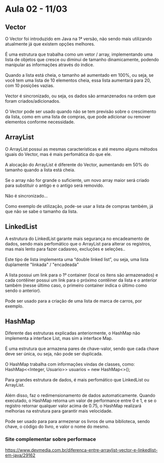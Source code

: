 # Aula 02 - 11/03

## Vector
O Vector foi introduzido em Java na 1ª versão, não sendo mais utilizando atualmente já que existem opções melhores. <br/><br/>
É uma estrutura que trabalha como um vetor / array, implementando uma lista de objetos que cresce ou diminui de tamanho dinamicamente, podendo manipular as informações através do índice.  <br/><br/>
Quando a lista está cheia, o tamanho aé aumentado em 100%, ou seja, se você tem uma lista de 10 elementos cheia, essa lista aumentará para 20, com 10 posições vazias. <br/><br/>
Vector é sincronizado, ou seja, os dados são armanzenados na ordem que foram criados/adicionados. <br/><br/>
O Vector pode ser usado quando não se tem previsão sobre o crescimento da lista, como em uma lista de compras, que pode adicionar ou remover elementos conforme necessidade. 

## ArrayList
O ArrayList possui as mesmas características e até mesmo alguns métodos iguais do Vector, mas é mais perfomática do que ele. <br/><br/>
A alocação do ArrayList é diferente do Vector, aumentando em 50% do tamanho quando a lista está cheia. <br/><br/>
Se o array não for grande o suficiente, um novo array maior será criado para substituir o antigo e o antigo será removido. <br/><br/>
Não é sincronizado... <br/><br/>
Como exemplo de utilização, pode-se usar a lista de compras também, já que não se sabe o tamanho da lista. 

## LinkedList
A estrutura do LinkedList garante mais segurança no encadeamento de dados, sendo mais perfomático que o ArrayList para alterar os registros, mas mais lento para fazer cadasreo, excluções e seleções.. <br/><br/>
Este tipo de lista implementa uma “double linked list”, ou seja, uma lista duplamente "linkada" / "encadeada"<br/><br/>
A lista possui um link para o 1º container (local os itens são armazenados) e cada contêiner possui um link para o próximo contêiner da lista e o anterior também (nesse último caso, o primeiro container indica o último como sendo o anterior). <br/><br/>
Pode ser usado para a criação de uma lista de marca de carros, por exemplo.

## HashMap
Diferente das estruturas explicadas anteriormente, o HashMap não implementa a interface List, mas sim a interface Map. <br/><br/>
É uma estrutura que armazena pares de chave-valor, sendo que cada chave deve ser única, ou seja, não pode ser duplicada. <br/><br/>
O HashMap trabalha com informações vindas de classes, como: HashMap<<Integer, Usuario>> usuarios = new HashMap<>(); <br/><br/>
Para grandes estrutura de dados, é mais perfomático que LinkedList ou ArrayList. <br/><br/>
Além disso, faz o redimensionamento de dados automaticamente. Quando executado, o HashMap retorna um valor de performance entre 0 e 1, e se o registro retornar qualquer valor acima de 0.75, o HashMap realizará melhorias na estrutura para garantir mais velocidade. <br/><br/>
Pode ser usado para para armezenar os livros de uma biblioteca, sendo chave, o código do livro, e valor o nome do mesmo.

### Site complementar sobre performace
<https://www.devmedia.com.br/diferenca-entre-arraylist-vector-e-linkedlist-em-java/29162>